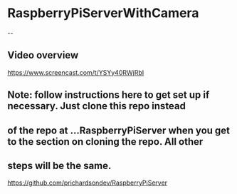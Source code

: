 # RaspberryPiServerWithCamera
--
## Video overview
https://www.screencast.com/t/YSYy40RWjRbI

## Note: follow instructions here to get set up if necessary. Just clone this repo instead <br>
## of the repo at ...RaspberryPiServer when you get to the section on cloning the repo. All other
## steps will be the same.
https://github.com/prichardsondev/RaspberryPiServer
